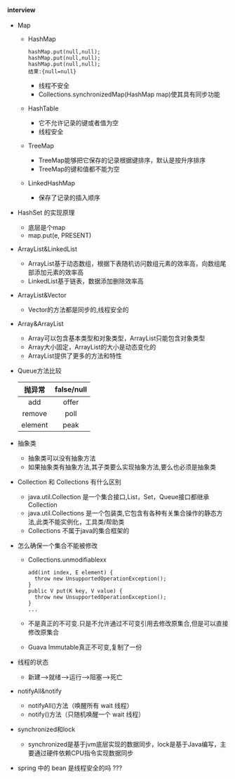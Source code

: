 #### interview

* Map
  - HashMap
   
        hashMap.put(null,null);
        hashMap.put(null,null);
        hashMap.put(null,null);
        结果:{null=null}
    - 线程不安全
    - Collections.synchronizedMap(HashMap map)使其具有同步功能
  - HashTable
    - 它不允许记录的键或者值为空
    - 线程安全
  - TreeMap
    - TreeMap能够把它保存的记录根据键排序，默认是按升序排序
    - TreeMap的键和值都不能为空
  - LinkedHashMap
    - 保存了记录的插入顺序
* HashSet 的实现原理
  - 底层是个map
  - map.put(e, PRESENT)   
* ArrayList&LinkedList
  - ArrayList基于动态数组，根据下表随机访问数组元素的效率高，向数组尾部添加元素的效率高
  - LinkedList基于链表，数据添加删除效率高

* ArrayList&Vector
  - Vector的方法都是同步的,线程安全的

* Array&ArrayList
  - Array可以包含基本类型和对象类型，ArrayList只能包含对象类型
  - Array大小固定，ArrayList的大小是动态变化的
  - ArrayList提供了更多的方法和特性

* Queue方法比较

  |	  抛异常  	|	 false/null 	|
  |:---------:|:-------------:|
  |   add     |     offer     |
  |  remove   |     poll      |
  |  element  |     peak      |


* 抽象类
  - 抽象类可以没有抽象方法
  - 如果抽象类有抽象方法,其子类要么实现抽象方法,要么也必须是抽象类
  
* Collection 和 Collections 有什么区别
  - java.util.Collection 是一个集合接口,List，Set，Queue接口都继承Collection
  - java.util.Collections 是一个包装类,它包含有各种有关集合操作的静态方法,此类不能实例化，工具类/帮助类
  - Collections 不属于java的集合框架的
  
  
  
* 怎么确保一个集合不能被修改
  - Collections.unmodifiablexx
  
        add(int index, E element) {
          throw new UnsupportedOperationException();
        }
        public V put(K key, V value) {
          throw new UnsupportedOperationException();
        }
        ...
  - 不是真正的不可变.只是不允许通过不可变引用去修改原集合,但是可以直接修改原集合
  - Guava Immutable真正不可变,复制了一份


* 线程的状态
  - 新建-->就绪-->运行-->阻塞-->死亡
  
* notifyAll&notify
  - notifyAll()方法（唤醒所有 wait 线程）
  - notify()方法（只随机唤醒一个 wait 线程）
  
* synchronized和lock  
  - synchronized是基于jvm底层实现的数据同步，lock是基于Java编写，主要通过硬件依赖CPU指令实现数据同步
  
* spring 中的 bean 是线程安全的吗  ???
  
  
  
  
  